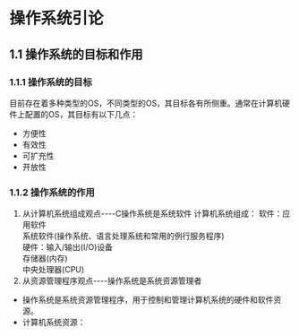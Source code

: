 # 操作系统引论

## 1.1 操作系统的目标和作用

### 1.1.1 操作系统的目标

目前存在着多种类型的OS，不同类型的OS，其目标各有所侧重。通常在计算机硬件上配置的OS，其目标有以下几点：
- 方便性
- 有效性
- 可扩充性
- 开放性


### 1.1.2 操作系统的作用

1. 从计算机系统组成观点----C操作系统是系统软件
计算机系统组成：
软件：应用软件<br>
      系统软件(操作系统、语言处理系统和常用的例行服务程序)<br>
硬件：输入/输出(I/O)设备<br>
      存储器(内存)<br>
	  中央处理器(CPU)
2. 从资源管理程序观点----操作系统是系统资源管理者
- 操作系统是系统资源管理程序，用于控制和管理计算机系统的硬件和软件资源。<br>
- 计算机系统资源：